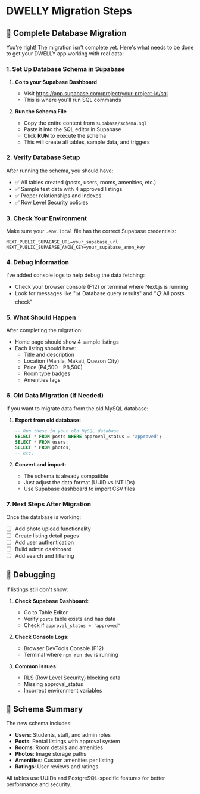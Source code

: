 # DWELLY Migration Steps

## 🚀 Complete Database Migration

You're right! The migration isn't complete yet. Here's what needs to be done to get your DWELLY app working with real data:

### 1. Set Up Database Schema in Supabase

1. **Go to your Supabase Dashboard**
   - Visit https://app.supabase.com/project/your-project-id/sql
   - This is where you'll run SQL commands

2. **Run the Schema File**
   - Copy the entire content from `supabase/schema.sql`
   - Paste it into the SQL editor in Supabase
   - Click **RUN** to execute the schema
   - This will create all tables, sample data, and triggers

### 2. Verify Database Setup

After running the schema, you should have:
- ✅ All tables created (posts, users, rooms, amenities, etc.)
- ✅ Sample test data with 4 approved listings
- ✅ Proper relationships and indexes
- ✅ Row Level Security policies

### 3. Check Your Environment

Make sure your `.env.local` file has the correct Supabase credentials:
```env
NEXT_PUBLIC_SUPABASE_URL=your_supabase_url
NEXT_PUBLIC_SUPABASE_ANON_KEY=your_supabase_anon_key
```

### 4. Debug Information

I've added console logs to help debug the data fetching:
- Check your browser console (F12) or terminal where Next.js is running
- Look for messages like "📊 Database query results" and "📋 All posts check"

### 5. What Should Happen

After completing the migration:
- Home page should show 4 sample listings
- Each listing should have:
  - Title and description
  - Location (Manila, Makati, Quezon City)
  - Price (₱4,500 - ₱8,500)
  - Room type badges
  - Amenities tags

### 6. Old Data Migration (If Needed)

If you want to migrate data from the old MySQL database:

1. **Export from old database:**
   ```sql
   -- Run these in your old MySQL database
   SELECT * FROM posts WHERE approval_status = 'approved';
   SELECT * FROM users;
   SELECT * FROM photos;
   -- etc.
   ```

2. **Convert and import:**
   - The schema is already compatible
   - Just adjust the data format (UUID vs INT IDs)
   - Use Supabase dashboard to import CSV files

### 7. Next Steps After Migration

Once the database is working:
- [ ] Add photo upload functionality
- [ ] Create listing detail pages
- [ ] Add user authentication
- [ ] Build admin dashboard
- [ ] Add search and filtering

## 🐛 Debugging

If listings still don't show:

1. **Check Supabase Dashboard:**
   - Go to Table Editor
   - Verify `posts` table exists and has data
   - Check if `approval_status = 'approved'`

2. **Check Console Logs:**
   - Browser DevTools Console (F12)
   - Terminal where `npm run dev` is running

3. **Common Issues:**
   - RLS (Row Level Security) blocking data
   - Missing approval_status
   - Incorrect environment variables

## 📝 Schema Summary

The new schema includes:
- **Users**: Students, staff, and admin roles
- **Posts**: Rental listings with approval system
- **Rooms**: Room details and amenities
- **Photos**: Image storage paths
- **Amenities**: Custom amenities per listing
- **Ratings**: User reviews and ratings

All tables use UUIDs and PostgreSQL-specific features for better performance and security. 